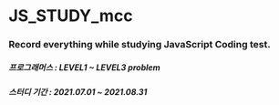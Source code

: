 # JS_STUDY_mcc

### Record everything while studying JavaScript Coding test.

##### 프로그래머스 : LEVEL1 ~ LEVEL3 problem
##### 스터디 기간 : 2021.07.01 ~ 2021.08.31
